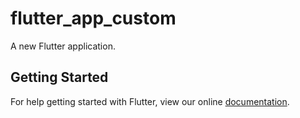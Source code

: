 # flutter_app_custom

A new Flutter application.

## Getting Started

For help getting started with Flutter, view our online
[documentation](https://flutter.io/).
